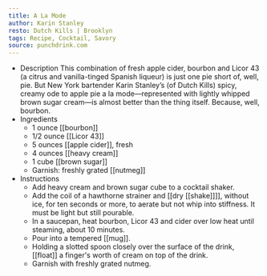 ```yaml
---
title: A La Mode
author: Karin Stanley
resto: Dutch Kills | Brooklyn
tags: Recipe, Cocktail, Savory
source: punchdrink.com
---
```


- Description
  This combination of fresh apple cider, bourbon and Licor 43 (a citrus and vanilla-tinged Spanish liqueur) is just one pie short of, well, pie. But New York bartender Karin Stanley’s (of Dutch Kills) spicy, creamy ode to apple pie a la mode—represented with lightly whipped brown sugar cream—is almost better than the thing itself. Because, well, bourbon.
- Ingredients
	- 1 ounce [[bourbon]]
	- 1/2 ounce [[Licor 43]]
	- 5 ounces [[apple cider]], fresh
	- 4 ounces [[heavy cream]]
	- 1 cube [[brown sugar]]
	- Garnish: freshly grated [[nutmeg]]
- Instructions
	- Add heavy cream and brown sugar cube to a cocktail shaker.
	- Add the coil of a hawthorne strainer and [[dry [[shake]]]], without ice, for ten seconds or more, to aerate but not whip into stiffness. It must be light but still pourable.
	- In a saucepan, heat bourbon, Licor 43 and cider over low heat until steaming, about 10 minutes.
	- Pour into a tempered [[mug]].
	- Holding a slotted spoon closely over the surface of the drink, [[float]] a finger's worth of cream on top of the drink.
	- Garnish with freshly grated nutmeg.